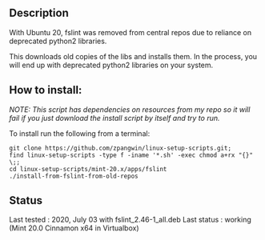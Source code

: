 
## Description

With Ubuntu 20, fslint was removed from central repos due to reliance on deprecated python2 libraries.

This downloads old copies of the libs and installs them. In the process, you will end up with deprecated python2 libraries on your system.

## How to install:

*NOTE: This script has dependencies on resources from my repo so it will fail if you just download the install script by itself and try to run.*

To install run the following from a terminal:

```
git clone https://github.com/zpangwin/linux-setup-scripts.git;
find linux-setup-scripts -type f -iname '*.sh' -exec chmod a+rx "{}" \;;
cd linux-setup-scripts/mint-20.x/apps/fslint
./install-from-fslint-from-old-repos
```

## Status

Last tested : 2020, July 03 with fslint_2.46-1_all.deb
Last status : working (Mint 20.0 Cinnamon x64 in Virtualbox)



